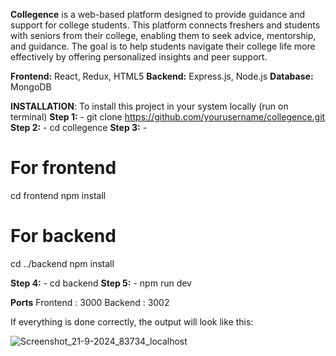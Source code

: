 **Collegence** is a web-based platform designed to provide guidance and support for college students. This platform connects freshers and students with seniors from their college, enabling them to seek advice, mentorship, and guidance. The goal is to help students navigate their college life more effectively by offering personalized insights and peer support.

**Frontend:** React, Redux, HTML5
**Backend:** Express.js, Node.js
**Database:** MongoDB

**INSTALLATION**: To install this project in your system locally 
(run on terminal)
**Step 1:** - git clone https://github.com/yourusername/collegence.git
**Step 2:** - cd collegence
**Step 3:** - 
  # For frontend
  cd frontend
  npm install

  # For backend
  cd ../backend
  npm install

**Step 4:** - cd backend
**Step 5:** - npm run dev 

**Ports**
Frontend : 3000
Backend : 3002

If everything is done correctly, the output will look like this:

![Screenshot_21-9-2024_83734_localhost](https://github.com/user-attachments/assets/9a58777b-2d59-4082-9090-3f770b76e192)




